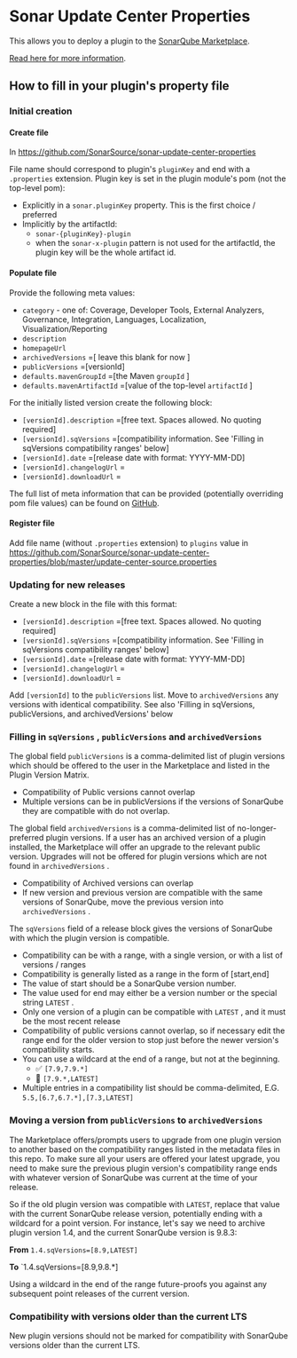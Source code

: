 # Sonar Update Center Properties

This allows you to deploy a plugin to the [SonarQube Marketplace](https://docs.sonarqube.org/latest/instance-administration/marketplace/).

[Read here for more information](https://community.sonarsource.com/t/deploying-to-the-marketplace/35236).


## How to fill in your plugin's property file

### Initial creation

#### Create file

In https://github.com/SonarSource/sonar-update-center-properties

File name should correspond to plugin's `pluginKey` and end with a `.properties` extension. Plugin key is set in the plugin module's pom (not the top-level pom):

* Explicitly in a `sonar.pluginKey` property. This is the first choice / preferred
* Implicitly by the artifactId:
  * `sonar-{pluginKey}-plugin`
  * when the `sonar-x-plugin` pattern is not used for the artifactId, the plugin key will be the whole artifact id.

#### Populate file

Provide the following meta values:

* `category` - one of: Coverage, Developer Tools, External Analyzers, Governance, Integration, Languages, Localization, Visualization/Reporting
* `description`
* `homepageUrl`
* `archivedVersions` =[ leave this blank for now ]
* `publicVersions` =[versionId]
* `defaults.mavenGroupId` =[the Maven `groupId` ]
* `defaults.mavenArtifactId` =[value of the top-level `artifactId` ]

For the initially listed version create the following block:

* `[versionId].description` =[free text. Spaces allowed. No quoting required]
* `[versionId].sqVersions` =[compatibility information. See 'Filling in sqVersions compatibility ranges' below]
* `[versionId].date` =[release date with format: YYYY-MM-DD]
* `[versionId].changelogUrl` =
* `[versionId].downloadUrl` =

The full list of meta information that can be provided (potentially overriding pom file values) can be found on [GitHub](https://github.com/SonarSource/sonar-update-center/blob/master/sonar-update-center-common/src/main/java/org/sonar/updatecenter/common/Plugin.java#L154).

#### Register file

Add file name (without `.properties` extension) to `plugins` value in https://github.com/SonarSource/sonar-update-center-properties/blob/master/update-center-source.properties

### Updating for new releases

Create a new block in the file with this format:

* `[versionId].description` =[free text. Spaces allowed. No quoting required]
* `[versionId].sqVersions` =[compatibility information. See 'Filling in sqVersions compatibility ranges' below]
* `[versionId].date` =[release date with format: YYYY-MM-DD]
* `[versionId].changelogUrl` =
* `[versionId].downloadUrl` =

Add `[versionId]` to the `publicVersions` list. Move to `archivedVersions` any versions with identical compatibility. See also 'Filling in sqVersions, publicVersions, and archivedVersions' below

### Filling in `sqVersions` , `publicVersions` and `archivedVersions`

The global field `publicVersions` is a comma-delimited list of plugin versions which should be offered to the user in the Marketplace and listed in the Plugin Version Matrix.

* Compatibility of Public versions cannot overlap
* Multiple versions can be in publicVersions if the versions of SonarQube they are compatible with do not overlap.

The global field `archivedVersions` is a comma-delimited list of no-longer-preferred plugin versions. If a user has an archived version of a plugin installed, the Marketplace will offer an upgrade to the relevant public version. Upgrades will not be offered for plugin versions which are not found in `archivedVersions` .

* Compatibility of Archived versions can overlap
* If new version and previous version are compatible with the same versions of SonarQube, move the previous version into `archivedVersions` .

The `sqVersions` field of a release block gives the versions of SonarQube with which the plugin version is compatible. 

* Compatibility can be with a range, with a single version, or with a list of versions / ranges
* Compatibility is generally listed as a range in the form of [start,end]
* The value of start should be a SonarQube version number.
* The value used for end may either be a version number or the special string `LATEST` .
* Only one version of a plugin can be compatible with `LATEST` , and it must be the most recent release
* Compatibility of public versions cannot overlap, so if necessary edit the range end for the older version to stop just before the newer version's compatibility starts.
* You can use a wildcard at the end of a range, but not at the beginning.
  * :white_check_mark:  `[7.9,7.9.*]`
  * :no_entry_sign: `[7.9.*,LATEST]`
* Multiple entries in a compatibility list should be comma-delimited, E.G. `5.5,[6.7,6.7.*],[7.3,LATEST]`

### Moving a version from `publicVersions` to `archivedVersions`
The Marketplace offers/prompts users to upgrade from one plugin version to another based on the compatibility ranges listed in the metadata files in this repo. To make sure all your users are offered your latest upgrade, you need to make sure the previous plugin version's compatibility range ends with whatever version of SonarQube was current at the time of your release. 

So if the old plugin version was compatible with `LATEST`, replace that value with the current SonarQube release version, potentially ending with a wildcard for a point version. For instance, let's say we need to archive plugin version 1.4, and the current SonarQube version is 9.8.3:

**From**
`1.4.sqVersions=[8.9,LATEST]`

**To**
`1.4.sqVersions=[8.9,9.8.*]

Using a wildcard in the end of the range future-proofs you against any subsequent point releases of the current version.

### Compatibility with versions older than the current LTS
New plugin versions should not be marked for compatibility with SonarQube versions older than the current LTS. 
